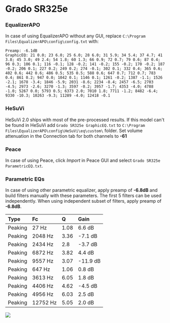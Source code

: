 # Grado SR325e

### EqualizerAPO
In case of using EqualizerAPO without any GUI, replace `C:\Program Files\EqualizerAPO\config\config.txt`
with:
```
Preamp: -6.1dB
GraphicEQ: 21 0.0; 23 6.0; 25 6.0; 28 6.0; 31 5.9; 34 5.4; 37 4.7; 41 3.8; 45 3.0; 49 2.4; 54 1.8; 60 1.3; 66 0.9; 72 0.7; 79 0.6; 87 0.4; 96 0.3; 106 0.1; 116 -0.1; 128 -0.2; 141 -0.2; 155 -0.2; 170 -0.2; 187 -0.2; 206 0.1; 227 0.2; 249 0.2; 274 -0.1; 302 0.1; 332 0.4; 365 0.6; 402 0.6; 442 0.6; 486 0.5; 535 0.5; 588 0.6; 647 0.7; 712 0.7; 783 0.4; 861 0.2; 947 0.0; 1042 0.1; 1146 0.1; 1261 -0.2; 1387 -1.1; 1526 -2.1; 1678 -3.4; 1846 -5.9; 2031 -8.6; 2234 -8.4; 2457 -6.5; 2703 -4.5; 2973 -2.6; 3270 -1.3; 3597 -0.2; 3957 -1.7; 4353 -4.0; 4788 -1.0; 5267 0.0; 5793 0.5; 6373 2.0; 7010 1.8; 7711 -1.2; 8482 -6.4; 9330 -10.3; 10263 -9.3; 11289 -4.0; 12418 -0.1
```

### HeSuVi
HeSuVi 2.0 ships with most of the pre-processed results. If this model can't be found in HeSuVi add
`Grado SR325e GraphicEQ.txt` to `C:\Program Files\EqualizerAPO\config\HeSuVi\eq\custom\` folder.
Set volume attenuation in the Connection tab for both channels to **-61**

### Peace
In case of using Peace, click *Import* in Peace GUI and select `Grado SR325e ParametricEQ.txt`.

### Parametric EQs
In case of using other parametric equalizer, apply preamp of **-6.8dB** and build filters manually
with these parameters. The first 5 filters can be used independently.
When using independent subset of filters, apply preamp of **-6.8dB**.

| Type    | Fc       |    Q | Gain     |
|:--------|:---------|:-----|:---------|
| Peaking | 27 Hz    | 1.08 | 6.6 dB   |
| Peaking | 2048 Hz  | 3.36 | -7.1 dB  |
| Peaking | 2434 Hz  | 2.8  | -3.7 dB  |
| Peaking | 6872 Hz  | 3.82 | 4.4 dB   |
| Peaking | 9557 Hz  | 3.07 | -11.9 dB |
| Peaking | 647 Hz   | 1.06 | 0.8 dB   |
| Peaking | 3613 Hz  | 6.05 | 1.8 dB   |
| Peaking | 4406 Hz  | 4.62 | -4.5 dB  |
| Peaking | 4956 Hz  | 6.03 | 2.5 dB   |
| Peaking | 12752 Hz | 5.05 | 2.0 dB   |

![](https://raw.githubusercontent.com/jaakkopasanen/AutoEq/master/results/rtings/sbaf-serious/Grado%20SR325e/Grado%20SR325e.png)